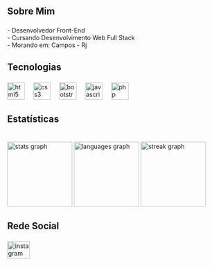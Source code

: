 <h2 align="left">Sobre Mim</h2>

###

<p align="left">- Desenvolvedor Front-End<br>- Cursando Desenvolvimento Web Full Stack<br>- Morando em: Campos - Rj</p>

###

<h2 align="left">Tecnologias</h2>

###

<div align="left">
  <img src="https://cdn.jsdelivr.net/gh/devicons/devicon/icons/html5/html5-original.svg" height="40" alt="html5 logo"  />
  <img width="12" />
  <img src="https://cdn.jsdelivr.net/gh/devicons/devicon/icons/css3/css3-original.svg" height="40" alt="css3 logo"  />
  <img width="12" />
  <img src="https://cdn.jsdelivr.net/gh/devicons/devicon/icons/bootstrap/bootstrap-original.svg" height="40" alt="bootstrap logo"  />
  <img width="12" />
  <img src="https://cdn.jsdelivr.net/gh/devicons/devicon/icons/javascript/javascript-original.svg" height="40" alt="javascript logo"  />
  <img width="12" />
  <img src="https://cdn.jsdelivr.net/gh/devicons/devicon/icons/php/php-original.svg" height="40" alt="php logo"  />
</div>

###

<h2 align="left">Estatísticas</h2>

###

<br clear="both">

<div align="left">
  <img src="https://github-readme-stats.vercel.app/api?username=LuizDev271&hide_title=false&hide_rank=false&show_icons=false&include_all_commits=true&count_private=true&disable_animations=false&theme=tokyonight&locale=en&hide_border=true&order=1" height="150" alt="stats graph"  />
  <img src="https://github-readme-stats.vercel.app/api/top-langs?username=LuizDev271&locale=en&hide_title=false&layout=compact&card_width=320&langs_count=4&theme=tokyonight&hide_border=true&order=2" height="150" alt="languages graph"  />
  <img src="https://streak-stats.demolab.com?user=LuizDev271&locale=en&mode=daily&theme=tokyonight&hide_border=true&border_radius=5&order=3" height="150" alt="streak graph"  />
</div>

###

<h2 align="left">Rede Social</h2>

###

<div align="left">
  <img src="https://raw.githubusercontent.com/maurodesouza/profile-readme-generator/master/src/assets/icons/social/instagram/default.svg" width="52" height="40" alt="instagram logo"  />
</div>

###
